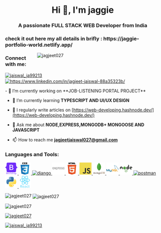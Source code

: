 <h1 align="center">Hi 👋, I'm jaggie</h1>
<h3 align="center">A passionate FULL STACK WEB Developer from India</h3>
<h3>check it out here my all details in brifly :   https://jaggie-portfolio-world.netlify.app/</h3>
<img align="right" width=400 src="https://media.giphy.com/media/f6hnhHkks8bk4jwjh3/giphy.gif" alt="jagjeet027" />
<h3 align="top">Connect with me:</h3>
<p align="left">
<a href="https://twitter.com/jaiswal_ja99213" target="blank"><img align="center" src="https://raw.githubusercontent.com/rahuldkjain/github-profile-readme-generator/master/src/images/icons/Social/twitter.svg" alt="jaiswal_ja99213" height="30" width="40" /></a>
<a href="https://linkedin.com/in/https://www.linkedin.com/in/jagjeet-jaiswal-88a35323b/" target="blank"><img align="center" src="https://raw.githubusercontent.com/rahuldkjain/github-profile-readme-generator/master/src/images/icons/Social/linked-in-alt.svg" alt="https://www.linkedin.com/in/jagjeet-jaiswal-88a35323b/" height="30" width="40" /></a>
</p>
- 🔭 I’m currently working on **JOB-LISTENING PORTAL PROJECT**

- 🌱 I’m currently learning **TYPESCRIPT AND UI/UX DESIGN**

- 📝 I regularly write articles on [https://web-developing.hashnode.dev/](https://web-developing.hashnode.dev/)

- 💬 Ask me about **NODE,EXPRESS,MONGODB+ MONGOOSE AND JAVASCRIPT**

- 📫 How to reach me **jagjeetjaiswal027@gmail.com**
<h3 align="left">Languages and Tools:</h3>
<p align="left"> <a href="https://getbootstrap.com" target="_blank" rel="noreferrer"> <img src="https://raw.githubusercontent.com/devicons/devicon/master/icons/bootstrap/bootstrap-plain-wordmark.svg" alt="bootstrap" width="40" height="40"/> </a> <a href="https://www.w3schools.com/css/" target="_blank" rel="noreferrer"> <img src="https://raw.githubusercontent.com/devicons/devicon/master/icons/css3/css3-original-wordmark.svg" alt="css3" width="40" height="40"/> </a> <a href="https://www.djangoproject.com/" target="_blank" rel="noreferrer"> <img src="https://cdn.worldvectorlogo.com/logos/django.svg" alt="django" width="40" height="40"/> </a> <a href="https://expressjs.com" target="_blank" rel="noreferrer"> <img src="https://raw.githubusercontent.com/devicons/devicon/master/icons/express/express-original-wordmark.svg" alt="express" width="40" height="40"/> </a> <a href="https://www.w3.org/html/" target="_blank" rel="noreferrer"> <img src="https://raw.githubusercontent.com/devicons/devicon/master/icons/html5/html5-original-wordmark.svg" alt="html5" width="40" height="40"/> </a> <a href="https://developer.mozilla.org/en-US/docs/Web/JavaScript" target="_blank" rel="noreferrer"> <img src="https://raw.githubusercontent.com/devicons/devicon/master/icons/javascript/javascript-original.svg" alt="javascript" width="40" height="40"/> </a> <a href="https://www.mongodb.com/" target="_blank" rel="noreferrer"> <img src="https://raw.githubusercontent.com/devicons/devicon/master/icons/mongodb/mongodb-original-wordmark.svg" alt="mongodb" width="40" height="40"/> </a> <a href="https://www.mysql.com/" target="_blank" rel="noreferrer"> <img src="https://raw.githubusercontent.com/devicons/devicon/master/icons/mysql/mysql-original-wordmark.svg" alt="mysql" width="40" height="40"/> </a> <a href="https://nodejs.org" target="_blank" rel="noreferrer"> <img src="https://raw.githubusercontent.com/devicons/devicon/master/icons/nodejs/nodejs-original-wordmark.svg" alt="nodejs" width="40" height="40"/> </a> <a href="https://postman.com" target="_blank" rel="noreferrer"> <img src="https://www.vectorlogo.zone/logos/getpostman/getpostman-icon.svg" alt="postman" width="40" height="40"/> </a> <a href="https://www.python.org" target="_blank" rel="noreferrer"> <img src="https://raw.githubusercontent.com/devicons/devicon/master/icons/python/python-original.svg" alt="python" width="40" height="40"/> </a> <a href="https://reactjs.org/" target="_blank" rel="noreferrer"> <img src="https://raw.githubusercontent.com/devicons/devicon/master/icons/react/react-original-wordmark.svg" alt="react" width="40" height="40"/> </a> </p>


<p><img align="left" src="https://github-readme-stats.vercel.app/api/top-langs?username=jagjeet027&show_icons=true&locale=en&layout=compact" alt="jagjeet027" /></p>

<p>&nbsp;<img align="center" src="https://github-readme-stats.vercel.app/api?username=jagjeet027&show_icons=true&locale=en" alt="jagjeet027" /></p>

<p><img align="center" src="https://github-readme-streak-stats.herokuapp.com/?user=jagjeet027&" alt="jagjeet027" /></p>
<p align="left"> <a href="https://github.com/ryo-ma/github-profile-trophy"><img src="https://github-profile-trophy.vercel.app/?username=jagjeet027" alt="jagjeet027" /></a> </p>

<p align="left"> <a href="https://twitter.com/jaiswal_ja99213" target="blank"><img src="https://img.shields.io/twitter/follow/jaiswal_ja99213?logo=twitter&style=for-the-badge" alt="jaiswal_ja99213" /></a> </p>
